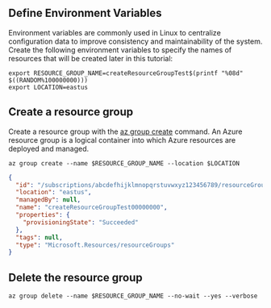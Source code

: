 ## Define Environment Variables
Environment variables are commonly used in Linux to centralize configuration data to improve consistency and maintainability of the system. Create the following environment variables to specify the names of resources that will be created later in this tutorial:

```azurecli-interactive
export RESOURCE_GROUP_NAME=createResourceGroupTest$(printf "%08d" $((RANDOM%100000000)))
export LOCATION=eastus
```

## Create a resource group

Create a resource group with the [az group create](/cli/azure/group) command. An Azure resource group is a logical container into which Azure resources are deployed and managed. 

```azurecli-interactive
az group create --name $RESOURCE_GROUP_NAME --location $LOCATION
```
<!--expected_similarity=0.8-->
```json
{
  "id": "/subscriptions/abcdefhijklmnopqrstuvwxyz123456789/resourceGroups/createResourceGroupTest",
  "location": "eastus",
  "managedBy": null,
  "name": "createResourceGroupTest00000000",
  "properties": {
    "provisioningState": "Succeeded"
  },
  "tags": null,
  "type": "Microsoft.Resources/resourceGroups"
}
```

## Delete the resource group

```azurecli-interactive
az group delete --name $RESOURCE_GROUP_NAME --no-wait --yes --verbose
```
